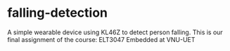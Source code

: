 # falling-detection
A simple wearable device using KL46Z to detect person falling. This is our final assignment of the course: ELT3047 Embedded at VNU-UET
